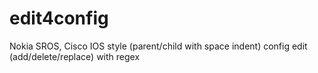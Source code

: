 # edit4config
Nokia SROS, Cisco IOS style (parent/child with space indent) config edit (add/delete/replace) with regex
